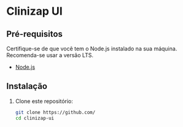 # Clinizap UI

## Pré-requisitos

Certifique-se de que você tem o Node.js instalado na sua máquina. Recomenda-se usar a versão LTS.

- [Node.js](https://nodejs.org/)

## Instalação

1. Clone este repositório:

   ```bash
   git clone https://github.com/
   cd clinizap-ui
